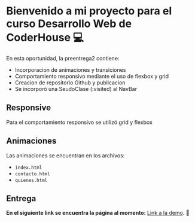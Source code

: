 # Bienvenido a mi proyecto para el curso Desarrollo Web de CoderHouse 💻

En esta oportunidad, la preentrega2 contiene:

-   Incorporacion de animaciones y transiciones
-   Comportamiento responsivo mediante el uso de flexbox y grid
-   Creacion de repositorio Github y publicacion
-   Se incorporó una SeudoClase (:visited) al NavBar

## Responsive

Para el comportamiento responsivo se utilizó grid y flexbox


## Animaciones

Las animaciones se encuentran en los archivos:

-   `index.html`
-   `contacto.html`
-   `quienes.html`

## Entrega

**En el siguiente link se encuentra la página al momento:** [Link a la demo](https://marianoacciaresi.github.io/PreEntrega2-Acciaresi-Mariano/). 🚀